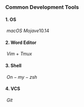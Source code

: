 ### Common Development Tools 



#### 1. OS 

​	$macOS$  $Mojave10.14$



#### 2. Word Editor

​	$Vim$  +  $Tmux$



#### 3. Shell

​	 $On-my-zsh$



#### 4. VCS

​	  $Git$







